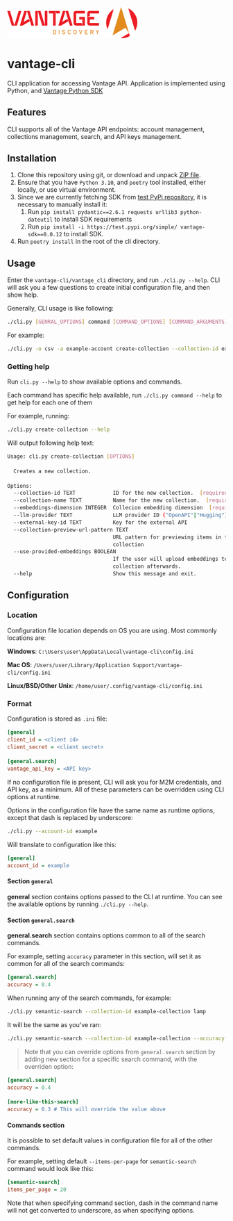 <img src="assets/vantage_logo.png" title="Vantage Discovery Logo" width="300"/></br>

# vantage-cli

CLI application for accessing Vantage API. Application is implemented using Python, and [Vantage Python SDK](https://github.com/VantageDiscovery/vantage-sdk-python/)

## Features

CLI supports all of the Vantage API endpoints: account management, collections management, search, and API keys management.

## Installation

1. Clone this repository using git, or download and unpack [ZIP file](https://github.com/VantageDiscovery/vantage-cli/archive/refs/heads/develop.zip).
2. Ensure that you have `Python 3.10`, and `poetry` tool installed, either locally, or use virtual environment.
3. Since we are currently fetching SDK from [test PyPi repository](https://test.pypi.org/project/vantage-sdk/), it is necessary to manually install it:
   1. Run `pip install pydantic==2.6.1 requests urllib3 python-dateutil` to install SDK requirements
   2. Run `pip install -i https://test.pypi.org/simple/ vantage-sdk==0.0.12` to install SDK.
4. Run `poetry install` in the root of the cli directory.

## Usage

Enter the `vantage-cli/vantage_cli` directory, and run `./cli.py --help`. CLI will ask you a few questions to create initial configuration file, and then show help.

Generally, CLI usage is like following:

```bash
./cli.py [GENRAL_OPTIONS] command [COMMAND_OPTIONS] [COMMAND_ARGUMENTS]
```

For example:

```bash
./cli.py -o csv -a example-account create-collection --collection-id example --collection-name "My example collection" --embeddings-dimension 1536 --use-provided-embeddings true
```

### Getting help

Run `cli.py --help` to show available options and commands.

Each command has specific help available, run `./cli.py command --help` to get help for each one of them

For example, running:

```bash
./cli.py create-collection --help
```

Will output following help text:

```bash
Usage: cli.py create-collection [OPTIONS]

  Creates a new collection.

Options:
  --collection-id TEXT            ID for the new collection.  [required]
  --collection-name TEXT          Name for the new collection.  [required]
  --embeddings-dimension INTEGER  Collecion embedding dimension  [required]
  --llm-provider TEXT             LLM provider ID ("OpenAPI"|"Hugging")
  --external-key-id TEXT          Key for the external API
  --collection-preview-url-pattern TEXT
                                  URL pattern for previewing items in the
                                  collection
  --use-provided-embeddings BOOLEAN
                                  If the user will upload embeddings to
                                  collection afterwards.
  --help                          Show this message and exit.
```

## Configuration

### Location

Configuration file location depends on OS you are using. Most commonly locations are:

**Windows**: `C:\Users\user\AppData\Local\vantage-cli\config.ini`

**Mac OS**: `/Users/user/Library/Application Support/vantage-cli/config.ini`

**Linux/BSD/Other Unix**: `/home/user/.config/vantage-cli/config.ini`

### Format

Configuration is stored as `.ini` file:

```ini
[general]
client_id = <client id>
client_secret = <client secret>

[general.search]
vantage_api_key = <API key>

```

If no configuration file is present, CLI will ask you for M2M credentials, and API key, as a minimum. All of these parameters can be overridden using CLI options at runtime.

Options in the configuration file have the same name as runtime options, except that dash is replaced by underscore:

```bash
./cli.py --account-id example
```

Will translate to configuration like this:

```ini
[general]
account_id = example
```

#### Section `general`
**general** section contains options passed to the CLI at runtime. You can see the available options by running `./cli.py --help`.


#### Section `general.search`

**general.search** section contains options common to all of the search commands.

For example, setting `accuracy` parameter in this section, will set it as common for all of the search commands:

```ini
[general.search]
accuracy = 0.4
```

When running any of the search commands, for example:

```bash
./cli.py semantic-search --collection-id example-collection lamp
```

It will be the same as you've ran:

```bash
./cli.py semantic-search --collection-id example-collection --accuracy 0.4 lamp
```

> Note that you can override options from `general.search` section by adding new section for a specific search command, with the overriden option:

```ini
[general.search]
accuracy = 0.4

[more-like-this-search]
accuracy = 0.3 # This will override the value above
```

#### Commands section

It is possible to set default values in configuration file for all of the other commands.

For example, setting default `--items-per-page` for `semantic-search` command would look like this:

```ini
[semantic-search]
items_per_page = 20
```

Note that when specifying command section, dash in the command name will not get converted to underscore, as when specifying options.